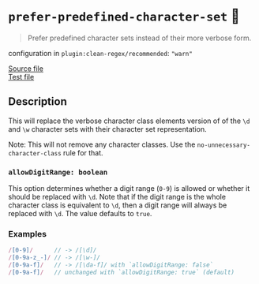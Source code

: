 # `prefer-predefined-character-set` :wrench:

> Prefer predefined character sets instead of their more verbose form.

configuration in `plugin:clean-regex/recommended`: `"warn"`

<!-- prettier-ignore -->
[Source file](https://github.com/RunDevelopment/eslint-plugin-clean-regex/blob/master/lib/rules/prefer-predefined-character-set.js) <br> [Test file](https://github.com/RunDevelopment/eslint-plugin-clean-regex/blob/master/tests/lib/rules/prefer-predefined-character-set.js)

## Description

This will replace the verbose character class elements version of of the `\d`
and `\w` character sets with their character set representation.

Note: This will not remove any character classes. Use the
`no-unnecessary-character-class` rule for that.

### `allowDigitRange: boolean`

This option determines whether a digit range (`0-9`) is allowed or whether it
should be replaced with `\d`. Note that if the digit range is the whole
character class is equivalent to `\d`, then a digit range will always be
replaced with `\d`. The value defaults to `true`.

### Examples

<!-- prettier-ignore -->
```js
/[0-9]/      // -> /[\d]/
/[0-9a-z_-]/ // -> /[\w-]/
/[0-9a-f]/   // -> /[\da-f]/ with `allowDigitRange: false`
/[0-9a-f]/   // unchanged with `allowDigitRange: true` (default)
```
